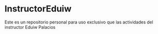 # InstructorEduiw
Este es un repositorio personal para uso exclusivo que las actividades del instructor Eduiw Palacios
